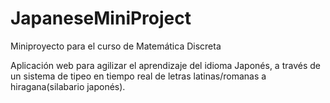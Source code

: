 # JapaneseMiniProject

Miniproyecto para el curso de Matemática Discreta

Aplicación web para agilizar el aprendizaje del idioma Japonés, a través de un sistema de tipeo en tiempo real de letras latinas/romanas a hiragana(silabario japonés).

